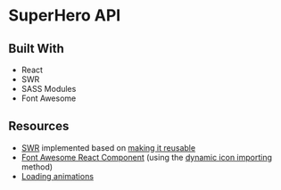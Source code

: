 # SuperHero API

## Built With

-   React
-   SWR
-   SASS Modules
-   Font Awesome

## Resources

-   [SWR](https://swr.vercel.app/) implemented based on [making it reusable](https://swr.vercel.app/docs/getting-started#make-it-reusable)
-   [Font Awesome React Component](https://fontawesome.com/v6/docs/web/use-with/react/) (using the [dynamic icon importing](https://fontawesome.com/v6/docs/web/use-with/react/add-icons) method)
-   [Loading animations](https://cssfx.netlify.app/)
